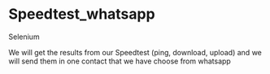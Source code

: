 # Speedtest_whatsapp
Selenium

We will get the results from our Speedtest (ping, download, upload) and we will send them in one contact that we have choose from whatsapp
